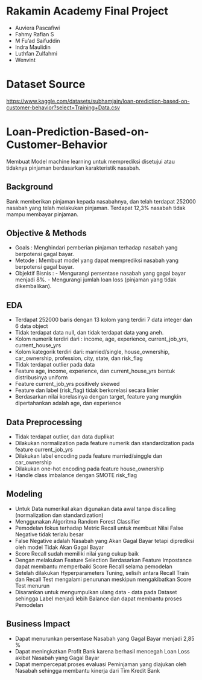 # Rakamin Academy Final Project
- Auviera Pascafiwi
- Fahmy Rafian S
- M Fu’ad Saifuddin
- Indra Maulidin
- Luthfan Zulfahmi
- Wenvint

# Dataset Source 
https://www.kaggle.com/datasets/subhamjain/loan-prediction-based-on-customer-behavior?select=Training+Data.csv

# Loan-Prediction-Based-on-Customer-Behavior
Membuat Model machine learning untuk memprediksi disetujui atau tidaknya pinjaman berdasarkan karakteristik nasabah.

## Background
Bank memberikan pinjaman kepada nasabahnya, dan telah terdapat 252000 nasabah yang telah melakukan pinjaman. Terdapat 12,3% nasabah tidak mampu membayar pinjaman.

## Objective & Methods
- Goals : Menghindari pemberian pinjaman terhadap nasabah yang berpotensi gagal bayar.
- Metode : Membuat model yang dapat memprediksi nasabah yang berpotensi gagal bayar.
- Objektif Bisnis : - Mengurangi persentase nasabah yang gagal bayar menjadi 8%.
                    - Mengurangi jumlah loan loss (pinjaman yang tidak dikembalikan).

## EDA
- Terdapat 252000 baris dengan 13 kolom yang terdiri 7 data integer dan 6 data object
- Tidak terdapat data null, dan tidak terdapat data yang aneh.
- Kolom numerik terdiri dari : income, age, experience, current_job_yrs, current_house_yrs 
- Kolom kategorik terdiri dari: married/single, house_ownership, car_ownership, profession, city, state, dan risk_flag
- Tidak terdapat outlier pada data
- Feature age, income, experience, dan current_house_yrs bentuk distribusinya uniform
- Feature current_job_yrs positively skewed
- Feature dan label (risk_flag) tidak berkorelasi secara linier
- Berdasarkan nilai korelasinya dengan target, feature yang mungkin dipertahankan adalah age, dan experience

## Data Preprocessing
- Tidak terdapat outlier, dan data duplikat
- Dilakukan normalization pada feature numerik dan standardization pada feature current_job_yrs
- Dilakukan label encoding pada feature married/singgle dan car_ownership
- Dilakukan one-hot encoding pada feature house_ownership
- Handle class imbalance dengan SMOTE risk_flag

## Modeling
- Untuk Data numerikal akan digunakan data awal tanpa discalling (normalization dan standardization)
- Menggunakan Algoritma Random Forest Classifier
- Pemodelan fokus terhadap Metric Recall untuk membuat Nilai False Negative tidak terlalu besar
- False Negative adalah Nasabah yang Akan Gagal Bayar tetapi diprediksi oleh model Tidak Akan Gagal Bayar
- Score Recall sudah memiliki nilai yang cukup baik 
- Dengan melakukan Feature Selection Berdasarkan Feature Impostance dapat membantu memperbaiki Score Recall selama pemodelan
- Setelah dilakukan Hyperparameters Tuning, selisih antara Recall Train dan Recall Test mengalami penurunan meskipun mengakibatkan Score Test menurun
- Disarankan untuk mengumpulkan ulang data - data pada Dataset sehingga Label menjadi lebih Balance dan dapat membantu proses Pemodelan

## Business Impact
- Dapat menurunkan persentase Nasabah yang Gagal Bayar menjadi 2,85 %
- Dapat meningkatkan Profit Bank karena berhasil mencegah Loan Loss akibat Nasabah yang Gagal Bayar
- Dapat mempercepat proses evaluasi Peminjaman yang diajukan oleh Nasabah sehingga membantu kinerja dari Tim Kredit Bank
